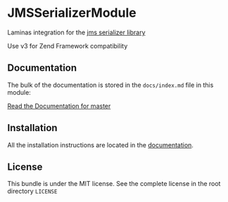 JMSSerializerModule
===================

Laminas integration for the [jms serializer library](https://github.com/schmittjoh/serializer)

Use v3 for Zend Framework compatibility

Documentation
-------------

The bulk of the documentation is stored in the `docs/index.md`
file in this module:

[Read the Documentation for master](https://github.com/Spea/JMSSerializerModule/blob/master/docs/index.md)

Installation
------------

All the installation instructions are located in the [documentation](https://github.com/Spea/JMSSerializerModule/blob/master/docs/index.md).

License
-------

This bundle is under the MIT license. See the complete license in the root directory ```LICENSE```
